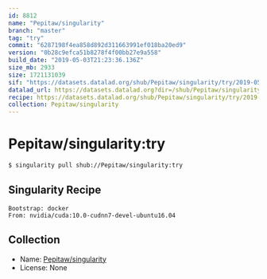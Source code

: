 ```yaml
---
id: 8812
name: "Pepitaw/singularity"
branch: "master"
tag: "try"
commit: "6287198f4ea858d892d311663991ef018ba20ed9"
version: "0b28c9efca51b8278f4f00bb27e9a558"
build_date: "2019-05-03T21:23:36.136Z"
size_mb: 2933
size: 1721131039
sif: "https://datasets.datalad.org/shub/Pepitaw/singularity/try/2019-05-03-6287198f-0b28c9ef/0b28c9efca51b8278f4f00bb27e9a558.simg"
datalad_url: https://datasets.datalad.org?dir=/shub/Pepitaw/singularity/try/2019-05-03-6287198f-0b28c9ef/
recipe: https://datasets.datalad.org/shub/Pepitaw/singularity/try/2019-05-03-6287198f-0b28c9ef/Singularity
collection: Pepitaw/singularity
---
```


# Pepitaw/singularity:try

```bash
$ singularity pull shub://Pepitaw/singularity:try
```

## Singularity Recipe

```singularity
Bootstrap: docker
From: nvidia/cuda:10.0-cudnn7-devel-ubuntu16.04
```

## Collection

 - Name: [Pepitaw/singularity](https://github.com/Pepitaw/singularity)
 - License: None

